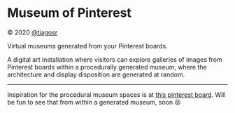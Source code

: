 # Museum of Pinterest
:copyright: 2020 [@tiagosr](https://github.com/tiagosr/)

Virtual museums generated from your Pinterest boards.

A digital art installation where visitors can explore galleries of images from Pinterest boards within a procedurally generated museum, where the architecture and display disposition are generated at random.

----

Inspiration for the procedural museum spaces is at [this pinterest board](https://pinterest.com/tiagosr/moodboard-museum-of-pinterest). Will be fun to see that from within a generated museum, soon :stuck_out_tongue_winking_eye:

